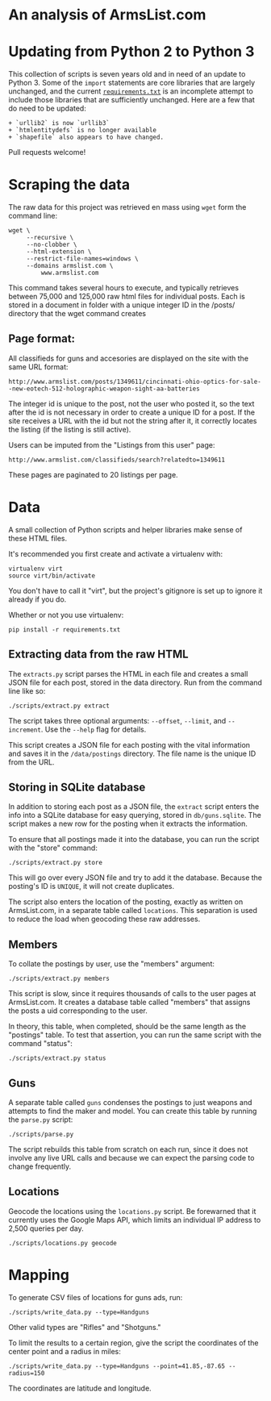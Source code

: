 An analysis of ArmsList.com 
=========

# Updating from Python 2 to Python 3

This collection of scripts is seven years old and in need of an update to Python 3. Some of the `import` statements are core libraries that are largely unchanged, and the current [`requirements.txt`](requirements.txt) is an incomplete attempt to include those libraries that are sufficiently unchanged. Here are a few that do need to be updated:

	+ `urllib2` is now `urllib3`
	+ `htmlentitydefs` is no longer available
	+ `shapefile` also appears to have changed.

Pull requests welcome!

# Scraping the data
The raw data for this project was retrieved en mass using ```wget``` form the command line:

	wget \
		 --recursive \
		 --no-clobber \
		 --html-extension \
		 --restrict-file-names=windows \
		 --domains armslist.com \
			 www.armslist.com
         
This command takes several hours to execute, and typically retrieves between 75,000 and 125,000 
raw html files for individual posts. Each is stored in a document in folder with a unique integer
ID in the /posts/ directory that the wget command creates 

## Page format:
	
All classifieds for guns and accesories are displayed on the site with the same URL format:

	http://www.armslist.com/posts/1349611/cincinnati-ohio-optics-for-sale--new-eotech-512-holographic-weapon-sight-aa-batteries

The integer id is unique to the post, not the user who posted it, so the text after the id is 
not necessary in order to create a unique ID for a post. If the site receives a URL with the
id but not the string after it, it correctly locates the listing (if the listing is still active).

Users can be imputed from the "Listings from this user" page:

	http://www.armslist.com/classifieds/search?relatedto=1349611

These pages are paginated to 20 listings per page. 

# Data

A small collection of Python scripts and helper libraries make sense of these HTML files.

It's recommended you first create and activate a virtualenv with:

    virtualenv virt
    source virt/bin/activate

You don't have to call it "virt", but the project's gitignore is set up to ignore it already if you do.

Whether or not you use virtualenv:

    pip install -r requirements.txt

## Extracting data from the raw HTML

The ```extracts.py``` script parses the HTML in each file and creates a small JSON file for
each post, stored in the data directory. Run from the command line like so:

	./scripts/extract.py extract
	
The script takes three optional arguments: ```--offset```, ```--limit```, and ```--increment```. 
Use the ```--help``` flag for details.

This script creates a JSON file for each posting with the vital information and saves it in the ```/data/postings``` directory.
The file name is the unique ID from the URL.

## Storing in SQLite database
In addition to storing each post as a JSON file, the ```extract``` script enters the info into a SQLite database
for easy querying, stored in ```db/guns.sqlite```. The script makes a new row for the posting when it extracts the 
information.

To ensure that all postings made it into the database, you can run the script with the "store" command:

	./scripts/extract.py store

This will go over every JSON file and try to add it the database. Because the posting's ID is ```UNIQUE```,
it will not create duplicates. 

The script also enters the location of the posting, exactly as written on ArmsList.com, in a separate table
called ```locations```. This separation is used to reduce the load when geocoding these raw addresses.

## Members
To collate the postings by user, use the "members" argument:

	./scripts/extract.py members

This script is slow, since it requires thousands of calls to the user pages at ArmsList.com. It creates a 
database table called "members" that assigns the posts a uid corresponding to the user.

In theory, this table, when completed, should be the same length as the "postings" table. To test that
assertion, you can run the same script with the command "status":

	./scripts/extract.py status

## Guns
A separate table called ```guns``` condenses the postings to just weapons and attempts to find 
the maker and model. You can create this table by running the ```parse.py``` script:

	./scripts/parse.py

The script rebuilds this table from scratch on each run, since it does not involve any live URL calls and because
we can expect the parsing code to change frequently.

## Locations

Geocode the locations using the ```locations.py``` script. Be forewarned that it currently uses the Google Maps API,
which limits an individual IP address to 2,500 queries per day.

	./scripts/locations.py geocode

# Mapping

To generate CSV files of locations for guns ads, run:

	./scripts/write_data.py --type=Handguns
	
Other valid types are "Rifles" and "Shotguns."

To limit the results to a certain region, give the script the coordinates of the center point and a radius in miles:

	./scripts/write_data.py --type=Handguns --point=41.85,-87.65 --radius=150

The coordinates are latitude and longitude.